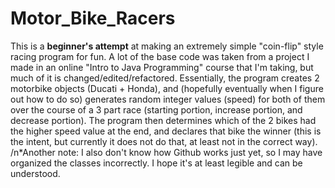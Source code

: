 # Motor_Bike_Racers
This is a **beginner's attempt** at making an extremely simple "coin-flip" style racing program for fun. 
A lot of the base code was taken from a project I made in an online "Intro to Java Programming" course that I'm taking, but much of it is changed/edited/refactored. Essentially, the program creates 2 motorbike objects (Ducati + Honda), and (hopefully eventually when I figure out how to do so) generates random integer values (speed) for both of them over the course of a 3 part race (starting portion, increase portion, and decrease portion). The program then determines which of the 2 bikes had the higher speed value at the end, and declares that bike the winner (this is the intent, but currently it does not do that, at least not in the correct way). 
/n*Another note: I also don't know how Github works just yet, so I may have organized the classes incorrectly. I hope it's at least legible and can be understood.
